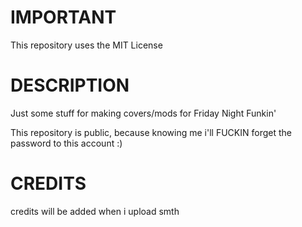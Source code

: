 # IMPORTANT
This repository uses the MIT License

# DESCRIPTION
Just some stuff for making covers/mods for Friday Night Funkin'

This repository is public, because knowing me i'll FUCKIN forget the password to this account :)

# CREDITS
credits will be added when i upload smth

